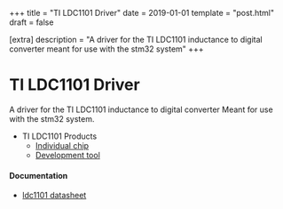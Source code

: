 +++
title = "TI LDC1101 Driver"
date = 2019-01-01
template = "post.html"
draft = false

[extra]
description = "A driver for the TI LDC1101 inductance to digital converter meant for use with the stm32 system"
+++

# TI LDC1101 Driver

A driver for the TI LDC1101 inductance to digital converter
Meant for use with the stm32 system.

- TI LDC1101 Products
  - [Individual chip](https://www.ti.com/product/LDC1101)
  - [Development tool](https://www.ti.com/tool/LDC1101EVM)
#### Documentation
  - [ldc1101 datasheet](https://www.ti.com/lit/ds/symlink/ldc1101.pdf)